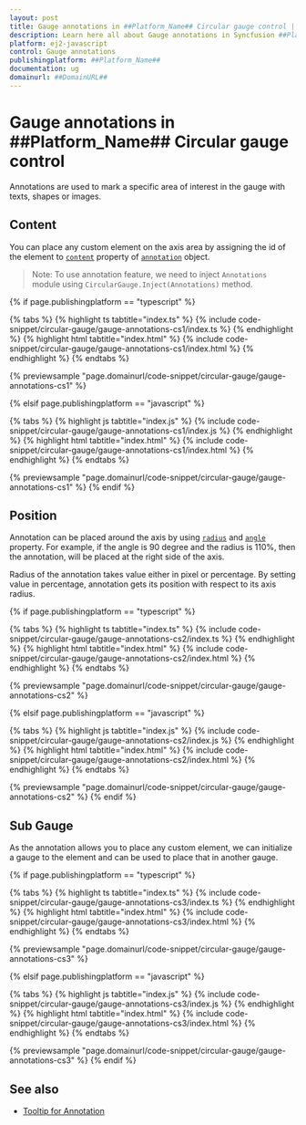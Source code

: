 ```yaml
---
layout: post
title: Gauge annotations in ##Platform_Name## Circular gauge control | Syncfusion
description: Learn here all about Gauge annotations in Syncfusion ##Platform_Name## Circular gauge control of Syncfusion Essential JS 2 and more.
platform: ej2-javascript
control: Gauge annotations 
publishingplatform: ##Platform_Name##
documentation: ug
domainurl: ##DomainURL##
---
```


# Gauge annotations in ##Platform_Name## Circular gauge control

Annotations are used to mark a specific area of interest in the gauge with texts, shapes or images.

## Content

You can place any custom element on the axis area by assigning the id of the element to [`content`](../api/circular-gauge/annotation/#content-string) property of [`annotation`](../api/circular-gauge/annotation) object.

>Note: To use annotation feature, we need to inject `Annotations` module using `CircularGauge.Inject(Annotations)` method.

{% if page.publishingplatform == "typescript" %}

 {% tabs %}
{% highlight ts tabtitle="index.ts" %}
{% include code-snippet/circular-gauge/gauge-annotations-cs1/index.ts %}
{% endhighlight %}
{% highlight html tabtitle="index.html" %}
{% include code-snippet/circular-gauge/gauge-annotations-cs1/index.html %}
{% endhighlight %}
{% endtabs %}
        
{% previewsample "page.domainurl/code-snippet/circular-gauge/gauge-annotations-cs1" %}

{% elsif page.publishingplatform == "javascript" %}

{% tabs %}
{% highlight js tabtitle="index.js" %}
{% include code-snippet/circular-gauge/gauge-annotations-cs1/index.js %}
{% endhighlight %}
{% highlight html tabtitle="index.html" %}
{% include code-snippet/circular-gauge/gauge-annotations-cs1/index.html %}
{% endhighlight %}
{% endtabs %}

{% previewsample "page.domainurl/code-snippet/circular-gauge/gauge-annotations-cs1" %}
{% endif %}

## Position

Annotation can be placed around the axis by using [`radius`](../api/circular-gauge/annotation/#radius-string) and [`angle`](../api/circular-gauge/annotation/#angle-number) property.
For example, if the angle is 90 degree and the radius is 110%, then the annotation, will be placed at the right side of the axis.

Radius of the annotation takes value either in pixel or percentage. By setting value in percentage, annotation gets its position with respect to its axis radius.

{% if page.publishingplatform == "typescript" %}

 {% tabs %}
{% highlight ts tabtitle="index.ts" %}
{% include code-snippet/circular-gauge/gauge-annotations-cs2/index.ts %}
{% endhighlight %}
{% highlight html tabtitle="index.html" %}
{% include code-snippet/circular-gauge/gauge-annotations-cs2/index.html %}
{% endhighlight %}
{% endtabs %}
        
{% previewsample "page.domainurl/code-snippet/circular-gauge/gauge-annotations-cs2" %}

{% elsif page.publishingplatform == "javascript" %}

{% tabs %}
{% highlight js tabtitle="index.js" %}
{% include code-snippet/circular-gauge/gauge-annotations-cs2/index.js %}
{% endhighlight %}
{% highlight html tabtitle="index.html" %}
{% include code-snippet/circular-gauge/gauge-annotations-cs2/index.html %}
{% endhighlight %}
{% endtabs %}

{% previewsample "page.domainurl/code-snippet/circular-gauge/gauge-annotations-cs2" %}
{% endif %}

## Sub Gauge

As the annotation allows you to place any custom element, we can initialize a gauge to the element and can be used to place that in another gauge.

{% if page.publishingplatform == "typescript" %}

 {% tabs %}
{% highlight ts tabtitle="index.ts" %}
{% include code-snippet/circular-gauge/gauge-annotations-cs3/index.ts %}
{% endhighlight %}
{% highlight html tabtitle="index.html" %}
{% include code-snippet/circular-gauge/gauge-annotations-cs3/index.html %}
{% endhighlight %}
{% endtabs %}
        
{% previewsample "page.domainurl/code-snippet/circular-gauge/gauge-annotations-cs3" %}

{% elsif page.publishingplatform == "javascript" %}

{% tabs %}
{% highlight js tabtitle="index.js" %}
{% include code-snippet/circular-gauge/gauge-annotations-cs3/index.js %}
{% endhighlight %}
{% highlight html tabtitle="index.html" %}
{% include code-snippet/circular-gauge/gauge-annotations-cs3/index.html %}
{% endhighlight %}
{% endtabs %}

{% previewsample "page.domainurl/code-snippet/circular-gauge/gauge-annotations-cs3" %}
{% endif %}

## See also

* [Tooltip for Annotation](https://ej2.syncfusion.com/documentation/circular-gauge/gauge-user-interaction/#tooltip-for-annotation)